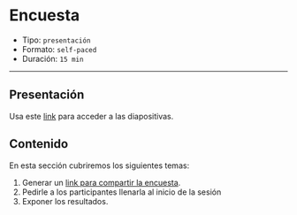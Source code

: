 # Encuesta

* Tipo: `presentación`
* Formato: `self-paced`
* Duración: `15 min`

***

## Presentación
Usa este [link](https://docs.google.com/presentation/d/1SJlKIoRu0mpTzQVmFAp04lGIEhLF0aT2PpBhoYiSssU/edit#slide=id.g3b71e6b39a_0_45) para acceder a las diapositivas.

## Contenido
En esta sección cubriremos los siguientes temas:

1. Generar un [link para compartir la encuesta](https://docs.google.com/forms/d/15bebdfuyDgM672-hfegZ3YgYg2p0gOIn-HOvvZ3t9_M/edit?usp=sharing).
2. Pedirle a los participantes llenarla al inicio de la sesión
3. Exponer los resultados.

